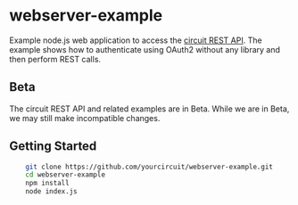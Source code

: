 # webserver-example
Example node.js web application to access the [circuit REST API](https://circuitsandbox.net/rest/v2/swagger). 
The example shows how to authenticate using OAuth2 without any library and then perform REST calls.

## Beta ##
The circuit REST API and related examples are in Beta. While we are in Beta, we may still make incompatible changes. 

## Getting Started ##

```bash
    git clone https://github.com/yourcircuit/webserver-example.git
    cd webserver-example
    npm install
    node index.js
``` 


 
